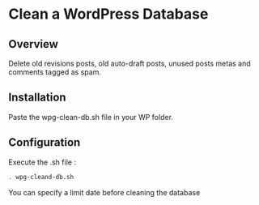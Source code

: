 # Clean a WordPress Database

## Overview

Delete old revisions posts, old auto-draft posts, unused posts metas and comments tagged as spam.

## Installation

Paste the wpg-clean-db.sh file in your WP folder.

## Configuration

Execute the .sh file :

```sh
. wpg-cleand-db.sh
```
You can specify a limit date before cleaning the database
